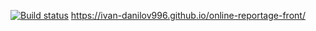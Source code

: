 [![Build status](https://ci.appveyor.com/api/projects/status/665i6u2423xmvk1h?svg=true)](https://ci.appveyor.com/project/Ivan-Danilov996/online-reportage-front)
https://ivan-danilov996.github.io/online-reportage-front/